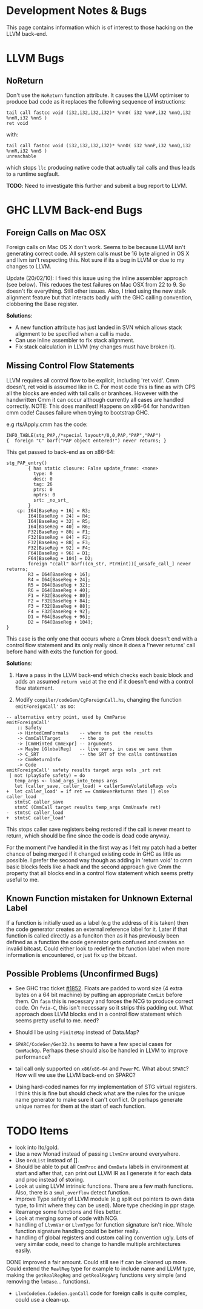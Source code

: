 


# Development Notes & Bugs



This page contains information which is of interest to those hacking on the LLVM back-end.


# LLVM Bugs


## NoReturn



Don't use the `NoReturn` function attribute. It causes the LLVM optimiser to produce bad code as it replaces the following sequence of instructions:


```wiki
tail call fastcc void (i32,i32,i32,i32)* %nnO( i32 %nnP,i32 %nnQ,i32 %nnR,i32 %nnS )
ret void
```


with:


```wiki
tail call fastcc void (i32,i32,i32,i32)* %nnO( i32 %nnP,i32 %nnQ,i32 %nnR,i32 %nnS )
unreachable
```


which stops `llc` producing native code that actually tail calls and thus leads to a runtime segfault.



**TODO**: Need to investigate this further and submit a bug report to LLVM.


# GHC LLVM Back-end Bugs


## Foreign Calls on Mac OSX



Foreign calls on Mac OS X don't work. Seems to be because LLVM isn't generating correct code. All system calls must be 16 byte aligned in OS X and llvm isn't respecting this. Not sure if its a bug in LLVM or due to my changes to LLVM.



Update (20/02/10): I fixed this issue using the inline assembler approach (see below). This reduces the test failures on Mac OSX from 22 to 9. So doesn't fix everything. Still other issues. Also, I tried using the new stalk alignment feature but that interacts badly with the GHC calling convention, clobbering the Base register.



**Solutions**:


- A new function attribute has just landed in SVN which allows stack alignment to be specified when a call is made.
- Can use inline assembler to fix stack alignment.
- Fix stack calculation in LLVM (my changes must have broken it).

## Missing Control Flow Statements



LLVM requires all control flow to be explicit, including 'ret void'. Cmm doesn't, ret void is assumed like in C. For most code this is fine as with CPS all the blocks are ended with tail calls or branhces. However with the handwritten Cmm it can occur although currently all cases are handled correctly. NOTE: This does manifest! Happens on x86-64 for handwritten cmm code! Causes failure when trying to bootstrap GHC.



e.g rts/Apply.cmm has the code:


```wiki
INFO_TABLE(stg_PAP,/*special layout*/0,0,PAP,"PAP","PAP")
{  foreign "C" barf("PAP object entered!") never returns; }
```


This get passed to back-end as on x86-64:


```wiki
stg_PAP_entry()
        { has static closure: False update_frame: <none>
          type: 0
          desc: 0
          tag: 26
          ptrs: 0
          nptrs: 0
          srt: _no_srt_
        }
    cp: I64[BaseReg + 16] = R3;
        I64[BaseReg + 24] = R4;
        I64[BaseReg + 32] = R5;
        I64[BaseReg + 40] = R6;
        F32[BaseReg + 80] = F1;
        F32[BaseReg + 84] = F2;
        F32[BaseReg + 88] = F3;
        F32[BaseReg + 92] = F4;
        F64[BaseReg + 96] = D1;
        F64[BaseReg + 104] = D2;
        foreign "ccall" barf((cn_str, PtrHint))[_unsafe_call_] never returns;
        R3 = I64[BaseReg + 16];
        R4 = I64[BaseReg + 24];
        R5 = I64[BaseReg + 32];
        R6 = I64[BaseReg + 40];
        F1 = F32[BaseReg + 80];
        F2 = F32[BaseReg + 84];
        F3 = F32[BaseReg + 88];
        F4 = F32[BaseReg + 92];
        D1 = F64[BaseReg + 96];
        D2 = F64[BaseReg + 104];
}
```


This case is the only one that occurs where a Cmm block doesn't end with a control flow statement and its only really since it does a !'never returns' call before hand with exits the function for good.



**Solutions**:



1) Have a pass in the LLVM back-end which checks each basic block and adds an assumed `return void` at the end if it doesn't end with a control flow statement.



2) Modify `compiler/codeGen/CgForeignCall.hs`, changing the function `emitForeignCall'` as so:


```wiki
-- alternative entry point, used by CmmParse
emitForeignCall'
    :: Safety
    -> HintedCmmFormals    -- where to put the results
    -> CmmCallTarget       -- the op
    -> [CmmHinted CmmExpr] -- arguments
    -> Maybe [GlobalReg]   -- live vars, in case we save them
    -> C_SRT               -- the SRT of the calls continuation
    -> CmmReturnInfo
    -> Code
emitForeignCall' safety results target args vols _srt ret
 | not (playSafe safety) = do
   temp_args <- load_args_into_temps args
   let (caller_save, caller_load) = callerSaveVolatileRegs vols
+  let caller_load' = if ret == CmmNeverReturns then [] else caller_load
   stmtsC caller_save
   stmtC (CmmCall target results temp_args CmmUnsafe ret)
-  stmtsC caller_load
+  stmtsC caller_load'
```


This stops caller save registers being restored if the call is never meant to return, which should be fine since the code is dead code anyway.



For the moment I've handled it in the first way as I felt my patch had a better chance of being merged if it changed existing code in GHC as little as possible. I prefer the second way though as adding in 'return void' to cmm basic blocks feels like a hack and the second approach give Cmm the property that all blocks end in a control flow statement which seems pretty useful to me. 


## Known Function mistaken for Unknown External Label



If a function is initially used as a label (e.g the address of it is taken) then the code generator creates an external reference label for it. Later if that function is called directly as a funciton then as it has previously been defined as a function the code generator gets confused and creates an invalid bitcast. Could either look to redefine the function label when more information is encountered, or just fix up the bitcast.


## Possible Problems (Unconfirmed Bugs)


- See GHC trac ticket [\#1852](https://gitlab.staging.haskell.org/ghc/ghc/issues/1852). Floats are padded to word size (4 extra bytes on a 64 bit machine) by putting an appropriate `CmmLit` before them. On `fasm` this is necessary and forces the NCG to produce correct code. On `fvia-C`, this isn't necessary so it strips this padding out. What approach does LLVM blocks end in a control flow statement which seems pretty useful to me.  need?

- Should I be using `FiniteMap` instead of Data.Map?

- `SPARC/CodeGen/Gen32.hs` seems to have a few special cases for `CmmMachOp`. Perhaps these should also be handled in LLVM to improve performance?

- tail call only supported on `x86`/`x86-64` and `PowerPC`. What about `SPARC`? How will we use the LLVM back-end on SPARC?

- Using hard-coded names for my implementation of STG virtual registers. I think this is fine but should check what are the rules for the unique name generator to make sure it can't conflict. Or perhaps generate unique names for them at the start of each function.

# TODO Items


- look into lto/gold.
- Use a new Monad instead of passing `LlvmEnv` around everywhere.
- Use `OrdList` instead of \[\].
- Should be able to put all `CmmProc` and `CmmData` labels in environment at start and after that, can print out LLVM IR as I generate it for each data and proc instead of storing.
- Look at using LLVM intrinsic functions. There are a few math functions. Also, there is a `smul_overflow` detect function.
- Improve Type safety of LLVM module (e.g split out pointers to own data type, to limit where they can be used). More type checking in ppr stage.
- Rearrange some functions and files better.
- Look at merging some of code with NCG.
- handling of `LlvmVar` or `LlvmType` for function signature isn't nice. Whole function signature handling could be better really.
- handling of global registers and custom calling convention ugly. Lots of very similar code, need to change to handle multiple architectures easily.


DONE improved a fair amount. Could still see if can be cleaned up more. Could extend the `RealReg` type for example to include name and LLVM type, making the `getRealRegReg` and `getRealRegArg` functions very simple (and removing the `lmBase`... functions).


- `LlvmCodeGen.CodeGen.genCall` code for foreign calls is quite complex, could use a clean-up.
